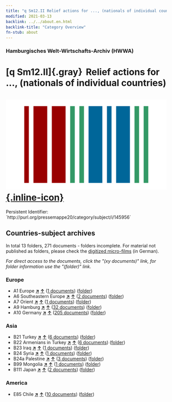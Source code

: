 ```yaml
---
title: "q Sm12.II Relief actions for ..., (nationals of individual countries)"
modified: 2021-03-13
backlink: ../../about.en.html
backlink-title: "Category Overview"
fn-stub: about
---
```


### Hamburgisches Welt-Wirtschafts-Archiv (HWWA)

# [q Sm12.II]{.gray}&#8201; Relief actions for ..., (nationals of individual countries) &#160; [![Wikidata](/images/Wikidata-logo.svg "Wikidata"){.inline-icon}](http://www.wikidata.org/entity/Q104711382)

<div class="hint">Persistent Identifier: `http://purl.org/pressemappe20/category/subject/i/145956`</div>







## Countries-subject archives





In total 13 folders, 271 documents - folders incomplete.
For material not published as folders, please check the [digitized micro-films](/film/h1_sh.de.html) (in German).

_For direct access to the documents, click the "(xy documents)" link, for folder information use the "(folder)" link._



### Europe

- A1 Europe [**&nearr;**](../../../geo/i/140892/about.en.html "Europe (all folders)") [**&uarr;**](../../../geo/about.en.html#A1 "Country category system") (<a href="https://pm20.zbw.eu/iiifview/folder/sh/140892,145956" title="about: Europe : Relief actions for ..., (nationals of individual countries)" target="_blank">1 documents</a>) ([folder](../../../../folder/sh/1408xx/140892/1459xx/145956/about.en.html))
- A6 Southeastern Europe [**&nearr;**](../../../geo/i/140900/about.en.html "Southeastern Europe (all folders)") [**&uarr;**](../../../geo/about.en.html#A6 "Country category system") (<a href="https://pm20.zbw.eu/iiifview/folder/sh/140900,145956" title="about: Southeastern Europe : Relief actions for ..., (nationals of individual countries)" target="_blank">2 documents</a>) ([folder](../../../../folder/sh/1409xx/140900/1459xx/145956/about.en.html))
- A7 Orient [**&nearr;**](../../../geo/i/140902/about.en.html "Orient (all folders)") [**&uarr;**](../../../geo/about.en.html#A7 "Country category system") (<a href="https://pm20.zbw.eu/iiifview/folder/sh/140902,145956" title="about: Orient : Relief actions for ..., (nationals of individual countries)" target="_blank">1 documents</a>) ([folder](../../../../folder/sh/1409xx/140902/1459xx/145956/about.en.html))
- A9 Hamburg [**&nearr;**](../../../geo/i/140905/about.en.html "Hamburg (all folders)") [**&uarr;**](../../../geo/about.en.html#A9 "Country category system") (<a href="https://pm20.zbw.eu/iiifview/folder/sh/140905,145956" title="about: Hamburg : Relief actions for ..., (nationals of individual countries)" target="_blank">32 documents</a>) ([folder](../../../../folder/sh/1409xx/140905/1459xx/145956/about.en.html))
- A10 Germany [**&nearr;**](../../../geo/i/126128/about.en.html "Germany (all folders)") [**&uarr;**](../../../geo/about.en.html#A10 "Country category system") (<a href="https://pm20.zbw.eu/iiifview/folder/sh/126128,145956" title="about: Germany : Relief actions for ..., (nationals of individual countries)" target="_blank">205 documents</a>) ([folder](../../../../folder/sh/1261xx/126128/1459xx/145956/about.en.html))

### Asia

- B21 Turkey [**&nearr;**](../../../geo/i/141111/about.en.html "Turkey (all folders)") [**&uarr;**](../../../geo/about.en.html#B21 "Country category system") (<a href="https://pm20.zbw.eu/iiifview/folder/sh/141111,145956" title="about: Turkey : Relief actions for ..., (nationals of individual countries)" target="_blank">6 documents</a>) ([folder](../../../../folder/sh/1411xx/141111/1459xx/145956/about.en.html))
- B22 Armenians in Turkey [**&nearr;**](../../../geo/i/141112/about.en.html "Armenians in Turkey (all folders)") [**&uarr;**](../../../geo/about.en.html#B22 "Country category system") (<a href="https://pm20.zbw.eu/iiifview/folder/sh/141112,145956" title="about: Armenians in Turkey : Relief actions for ..., (nationals of individual countries)" target="_blank">6 documents</a>) ([folder](../../../../folder/sh/1411xx/141112/1459xx/145956/about.en.html))
- B23 Iraq [**&nearr;**](../../../geo/i/141113/about.en.html "Iraq (all folders)") [**&uarr;**](../../../geo/about.en.html#B23 "Country category system") (<a href="https://pm20.zbw.eu/iiifview/folder/sh/141113,145956" title="about: Iraq : Relief actions for ..., (nationals of individual countries)" target="_blank">1 documents</a>) ([folder](../../../../folder/sh/1411xx/141113/1459xx/145956/about.en.html))
- B24 Syria [**&nearr;**](../../../geo/i/141114/about.en.html "Syria (all folders)") [**&uarr;**](../../../geo/about.en.html#B24 "Country category system") (<a href="https://pm20.zbw.eu/iiifview/folder/sh/141114,145956" title="about: Syria : Relief actions for ..., (nationals of individual countries)" target="_blank">1 documents</a>) ([folder](../../../../folder/sh/1411xx/141114/1459xx/145956/about.en.html))
- B24a Palestine [**&nearr;**](../../../geo/i/141115/about.en.html "Palestine (all folders)") [**&uarr;**](../../../geo/about.en.html#B24a "Country category system") (<a href="https://pm20.zbw.eu/iiifview/folder/sh/141115,145956" title="about: Palestine : Relief actions for ..., (nationals of individual countries)" target="_blank">3 documents</a>) ([folder](../../../../folder/sh/1411xx/141115/1459xx/145956/about.en.html))
- B99 Mongolia [**&nearr;**](../../../geo/i/141261/about.en.html "Mongolia (all folders)") [**&uarr;**](../../../geo/about.en.html#B99 "Country category system") (<a href="https://pm20.zbw.eu/iiifview/folder/sh/141261,145956" title="about: Mongolia : Relief actions for ..., (nationals of individual countries)" target="_blank">1 documents</a>) ([folder](../../../../folder/sh/1412xx/141261/1459xx/145956/about.en.html))
- B111 Japan [**&nearr;**](../../../geo/i/141272/about.en.html "Japan (all folders)") [**&uarr;**](../../../geo/about.en.html#B111 "Country category system") (<a href="https://pm20.zbw.eu/iiifview/folder/sh/141272,145956" title="about: Japan : Relief actions for ..., (nationals of individual countries)" target="_blank">2 documents</a>) ([folder](../../../../folder/sh/1412xx/141272/1459xx/145956/about.en.html))

### America

- E85 Chile [**&nearr;**](../../../geo/i/141691/about.en.html "Chile (all folders)") [**&uarr;**](../../../geo/about.en.html#E85 "Country category system") (<a href="https://pm20.zbw.eu/iiifview/folder/sh/141691,145956" title="about: Chile : Relief actions for ..., (nationals of individual countries)" target="_blank">10 documents</a>) ([folder](../../../../folder/sh/1416xx/141691/1459xx/145956/about.en.html))








